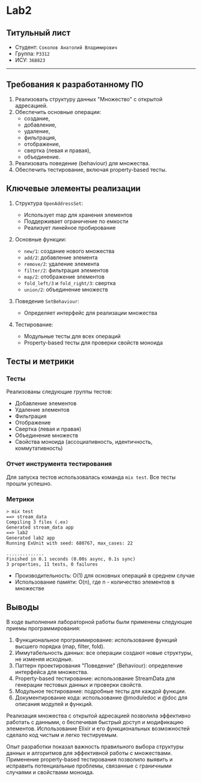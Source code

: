 # Lab2

## Титульный лист

- Студент: `Соколов Анатолий Владимирович`
- Группа: `P3312`
- ИСУ: `368823`

---

## Требования к разработанному ПО

1. Реализовать структуру данных "Множество" с открытой адресацией.
2. Обеспечить основные операции:
   - создание,
   - добавление,
   - удаление,
   - фильтрация,
   - отображение,
   - свертка (левая и правая),
   - объединение.
3. Реализовать поведение (behaviour) для множества.
4. Обеспечить тестирование, включая property-based тесты.

## Ключевые элементы реализации

1. Структура `OpenAddressSet`:

   - Использует map для хранения элементов
   - Поддерживает ограничение по емкости
   - Реализует линейное пробирование

2. Основные функции:

   - `new/1`: создание нового множества
   - `add/2`: добавление элемента
   - `remove/2`: удаление элемента
   - `filter/2`: фильтрация элементов
   - `map/2`: отображение элементов
   - `fold_left/3` и `fold_right/3`: свертка
   - `union/2`: объединение множеств

3. Поведение `SetBehaviour`:

   - Определяет интерфейс для реализации множества

4. Тестирование:
   - Модульные тесты для всех операций
   - Property-based тесты для проверки свойств моноида

## Тесты и метрики

### Тесты

Реализованы следующие группы тестов:

- Добавление элементов
- Удаление элементов
- Фильтрация
- Отображение
- Свертка (левая и правая)
- Объединение множеств
- Свойства моноида (ассоциативность, идентичность, коммутативность)

### Отчет инструмента тестирования

Для запуска тестов использовалась команда `mix test`. Все тесты прошли успешно.

### Метрики

```shell
> mix test
==> stream_data
Compiling 3 files (.ex)
Generated stream_data app
==> lab2
Generated lab2 app
Running ExUnit with seed: 680767, max_cases: 22

..............
Finished in 0.1 seconds (0.00s async, 0.1s sync)
3 properties, 11 tests, 0 failures
```

- Производительность: O(1) для основных операций в среднем случае
- Использование памяти: O(n), где n - количество элементов в множестве

## Выводы

В ходе выполнения лабораторной работы были применены следующие приемы программирования:

1. Функциональное программирование: использование функций высшего порядка (map, filter, fold).
2. Иммутабельность данных: все операции создают новые структуры, не изменяя исходные.
3. Паттерн проектирования "Поведение" (Behaviour): определение интерфейса для множества.
4. Property-based тестирование: использование StreamData для генерации тестовых данных и проверки свойств.
5. Модульное тестирование: подробные тесты для каждой функции.
6. Документирование кода: использование @moduledoc и @doc для описания модулей и функций.

Реализация множества с открытой адресацией позволила эффективно работать с данными, о
беспечивая быстрый доступ и модификацию элементов. Использование Elixir
и его функциональных возможностей сделало код чистым и легко тестируемым.

Опыт разработки показал важность правильного выбора структуры данных
и алгоритмов для эффективной работы с множествами.
Применение property-based тестирования позволило выявить и исправить потенциальные проблемы,
связанные с граничными случаями и свойствами моноида.
